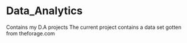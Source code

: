 # Data_Analytics
Contains my D.A projects
The current project contains a data set gotten from theforage.com 
